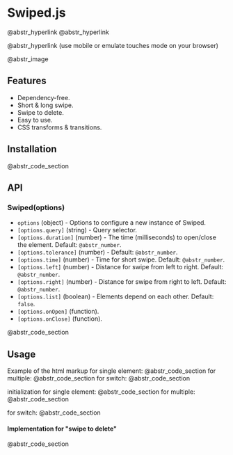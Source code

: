 # Swiped.js

@abstr_hyperlink @abstr_hyperlink 

@abstr_hyperlink (use mobile or emulate touches mode on your browser)

@abstr_image 

## Features

  * Dependency-free.
  * Short & long swipe.
  * Swipe to delete.
  * Easy to use.
  * CSS transforms & transitions.



## Installation

@abstr_code_section 

## API

### Swiped(options)

  * `options` (object) - Options to configure a new instance of Swiped.
  * `[options.query]` (string) - Query selector.
  * `[options.duration]` (number) - The time (milliseconds) to open/close the element. Default: `@abstr_number`.
  * `[options.tolerance]` (number) - Default: `@abstr_number`.
  * `[options.time]` (number) - Time for short swipe. Default: `@abstr_number`.
  * `[options.left]` (number) - Distance for swipe from left to right. Default: `@abstr_number`.
  * `[options.right]` (number) - Distance for swipe from right to left. Default: `@abstr_number`.
  * `[options.list]` (boolean) - Elements depend on each other. Default: `false`.
  * `[options.onOpen]` (function).
  * `[options.onClose]` (function).

@abstr_code_section 




## Usage

Example of the html markup for single element: @abstr_code_section for multiple: @abstr_code_section for switch: @abstr_code_section 

initialization for single element: @abstr_code_section for multiple: @abstr_code_section 

for switch: @abstr_code_section 

#### Implementation for "swipe to delete"

@abstr_code_section 
